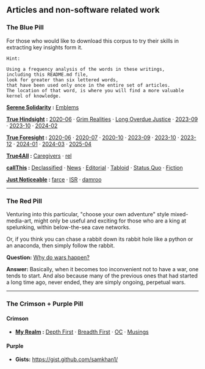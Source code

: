 <!--
**samkhan1/samkhan1** is a ✨ _special_ ✨ repository because its `README.md` (this file) appears on your GitHub profile.

Here are some ideas to get you started:

- 🔭 I’m currently working on ...
- 🌱 I’m currently learning ...
- 👯 I’m looking to collaborate on ...
- 🤔 I’m looking for help with ...
- 💬 Ask me about ...
- 📫 How to reach me: ...
- 😄 Pronouns: ...
- ⚡ Fun fact: ...
-->

## Articles and non-software related work

### The Blue Pill

For those who would like to download this corpus to try their skills in extracting key insights form it. 

```
Hint: 

Using a frequency analysis of the words in these writings, 
including this README.md file, 
look for greater than six lettered words, 
that have been used only once in the entire set of articles.
The location of that word, is where you will find a more valuable kernel of knowledge.
```

**[Serene Solidarity](https://github.com/serene-solidarity) :** [Emblems](https://github.com/serene-solidarity/emblems) 

**[True Hindsight](https://github.com/true-hindsight) :** [2020-06](https://github.com/true-hindsight/2020-06) · [Grim Realities](https://github.com/true-hindsight/grim-realities) · [Long Overdue Justice](https://github.com/true-hindsight/long-overdue-justice) · [2023-09](https://github.com/true-hindsight/2023-09) · [2023-10](https://github.com/true-hindsight/2023-10) · [2024-02](https://github.com/true-hindsight/2024-02) 


**[True Foresight](https://github.com/true-foresight) :** [2020-06](https://github.com/true-foresight/2020-06) · [2020-07](https://github.com/true-foresight/2020-07) · [2020-10](https://github.com/true-foresight/2020-10) · [2023-09](https://github.com/true-foresight/2023-09) · [2023-10](https://github.com/true-foresight/2023-10) · [2023-12](https://github.com/true-foresight/2023-12) · [2024-01](https://github.com/true-foresight/2024-01) · [2024-03](https://github.com/true-foresight/2024-03) · [2025-04](https://github.com/true-foresight/2025-04)


**[True4All](https://github.com/true4all) :** [Caregivers](https://github.com/true4all/caregivers) · [rel](https://github.com/true4all/rel)  

**[callThis](https://github.com/callthis) :** [Declassified](https://github.com/orgs/callthis/discussions) · [News](https://github.com/callthis/news) · [Editorial](https://github.com/callthis/editorial) · [Tabloid](https://github.com/callthis/tabloid) · [Status Quo](https://github.com/callthis/status-quo) · [Fiction](https://github.com/callthis/fiction) 

**[Just Noticeable](https://github.com/just-noticeable) :** [farce](https://github.com/just-noticeable/farce) · [ISR](https://github.com/just-noticeable/isr) · [damroo](https://github.com/just-noticeable/damroo) 

---

### The Red Pill

Venturing into this particular, "choose your own adventure" style mixed-media-art, might only be useful and exciting for those who are a king at spelunking, within below-the-sea cave networks. 

Or, if you think you can chase a rabbit down its rabbit hole like a python or an anaconda, then simply follow the rabbit. 

**Question:** [Why do wars happen?](https://tinyurl.com/why-wars-happen) 

**Answer:** Basically, when it becomes too inconvenient not to have a war, one tends to start. And also because many of the previous ones that had started a long time ago, never ended, they are simply ongoing, perpetual wars. 

---

### The Crimson + Purple Pill

#### Crimson  

- **[My Realm](https://github.com/my-realm) :** [Depth First](https://github.com/my-realm/depth-first/) · [Breadth First](https://github.com/my-realm/depth-first/) · [OC](https://github.com/my-realm/oc/tree/master/doc) · [Musings](https://github.com/my-realm/musings/tree/main) 

#### Purple  

- **Gists:** https://gist.github.com/samkhan1/ 

   